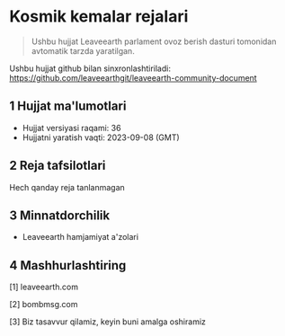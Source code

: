 # Kosmik kemalar rejalari

>Ushbu hujjat Leaveearth parlament ovoz berish dasturi tomonidan avtomatik tarzda yaratilgan.

Ushbu hujjat github bilan sinxronlashtiriladi: https://github.com/leaveearthgit/leaveearth-community-document

## 1 Hujjat ma'lumotlari

- Hujjat versiyasi raqami: 36
- Hujjatni yaratish vaqti: 2023-09-08 (GMT)

## 2 Reja tafsilotlari

Hech qanday reja tanlanmagan

## 3 Minnatdorchilik
* Leaveearth hamjamiyat a'zolari

## 4 Mashhurlashtiring
[1] leaveearth.com

[2] bombmsg.com

[3] Biz tasavvur qilamiz, keyin buni amalga oshiramiz
